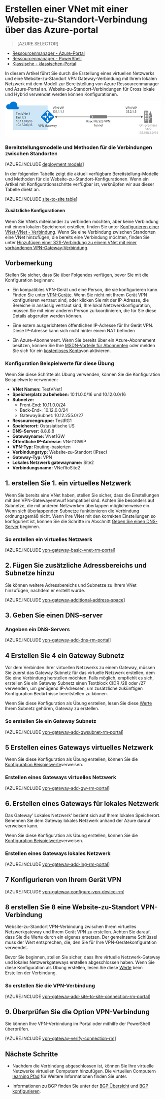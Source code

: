 <properties
   pageTitle="Erstellen eines virtuelles Netzwerks mit einer Website-zu-Standort VPN-Verbindung mithilfe von Azure Ressourcenmanager und Azure-Portal | Microsoft Azure"
   description="So erstellen mit dem Modell zur Bereitstellung von Ressourcenmanager VNet und verbinden Sie es mit Ihrem lokalen lokalen Netzwerk über eine S2S VPN-Gateway-Verbindung."
   services="vpn-gateway"
   documentationCenter="na"
   authors="cherylmc"
   manager="carmonm"
   editor=""
   tags="azure-resource-manager"/>

<tags
   ms.service="vpn-gateway"
   ms.devlang="na"
   ms.topic="hero-article"
   ms.tgt_pltfrm="na"
   ms.workload="infrastructure-services"
   ms.date="10/14/2016"
   ms.author="cherylmc"/>

# <a name="create-a-vnet-with-a-site-to-site-connection-using-the-azure-portal"></a>Erstellen einer VNet mit einer Website-zu-Standort-Verbindung über das Azure-portal

> [AZURE.SELECTOR]
- [Ressourcenmanager - Azure-Portal](vpn-gateway-howto-site-to-site-resource-manager-portal.md)
- [Ressourcenmanager - PowerShell](vpn-gateway-create-site-to-site-rm-powershell.md)
- [Klassische - klassischen-Portal](vpn-gateway-site-to-site-create.md)


In diesem Artikel führt Sie durch die Erstellung eines virtuellen Netzwerks und eine Website-zu-Standort VPN Gateway-Verbindung mit Ihrem lokalen Netzwerk mit dem Modell zur Bereitstellung von Azure Ressourcenmanager und Azure-Portal an. Website-zu-Standort-Verbindungen für Cross lokale und Hybrid verwendet werden können Konfigurationen.

![Diagramm](./media/vpn-gateway-howto-site-to-site-resource-manager-portal/s2srmportal.png)


### <a name="deployment-models-and-methods-for-site-to-site-connections"></a>Bereitstellungsmodelle und Methoden für die Verbindungen zwischen Standorten

[AZURE.INCLUDE [deployment models](../../includes/vpn-gateway-deployment-models-include.md)] 

In der folgenden Tabelle zeigt die aktuell verfügbare Bereitstellung-Modelle und Methoden für die Website-zu-Standort-Konfigurationen. Wenn ein Artikel mit Konfigurationsschritte verfügbar ist, verknüpfen wir aus dieser Tabelle direkt an.

[AZURE.INCLUDE [site-to-site table](../../includes/vpn-gateway-table-site-to-site-include.md)]

#### <a name="additional-configurations"></a>Zusätzliche Konfigurationen 

Wenn Sie VNets miteinander zu verbinden möchten, aber keine Verbindung mit einem lokalen Speicherort erstellen, finden Sie unter [Konfigurieren einer VNet-VNet - Verbindung](vpn-gateway-vnet-vnet-rm-ps.md). Wenn Sie eine Verbindung zwischen Standorten eine VNet hinzufügen, die bereits eine Verbindung möchten, finden Sie unter [Hinzufügen einer S2S-Verbindung zu einem VNet mit einer vorhandenen VPN-Gateway-Verbindung](vpn-gateway-howto-multi-site-to-site-resource-manager-portal.md).

## <a name="before-you-begin"></a>Vorbemerkung

Stellen Sie sicher, dass Sie über Folgendes verfügen, bevor Sie mit die Konfiguration beginnen:

- Ein kompatibles VPN-Gerät und eine Person, die sie konfigurieren kann. Finden Sie unter [VPN-Geräte](vpn-gateway-about-vpn-devices.md). Wenn Sie nicht mit Ihrem Gerät VPN konfigurieren vertraut sind, oder klicken Sie mit der IP-Adresse, die Bereiche in ansässig vertraut sind, Ihre lokal Netzwerkkonfiguration, müssen Sie mit einer anderen Person zu koordinieren, die für Sie diese Details abgerufen werden können.

- Eine extern ausgerichteten öffentlichen IP-Adresse für Ihr Gerät VPN. Diese IP-Adresse kann sich nicht hinter einem NAT befinden
    
- Ein Azure-Abonnement. Wenn Sie bereits über ein Azure-Abonnement besitzen, können Sie Ihre [MSDN-Vorteile für Abonnenten](http://azure.microsoft.com/pricing/member-offers/msdn-benefits-details/) oder melden Sie sich für ein [kostenloses Konto](http://azure.microsoft.com/pricing/free-trial/)von aktivieren.

### <a name="a-namevaluesasample-configuration-values-for-this-exercise"></a><a name="values"></a>Konfiguration Beispielwerte für diese Übung


Wenn Sie diese Schritte als Übung verwenden, können Sie die Konfiguration Beispielwerte verwenden:

- **VNet Namen:** TestVNet1
- **Speicherplatz zu beheben:** 10.11.0.0/16 und 10.12.0.0/16
- **Subnetze:**
    - Front-End: 10.11.0.0/24
    - Back-End-: 10.12.0.0/24
    - GatewaySubnet: 10.12.255.0/27
- **Ressourcengruppe:** TestRG1
- **Speicherort:** Ostasiatische US
- **DNS-Server:** 8.8.8.8
- **Gatewayname:** VNet1GW
- **Öffentliche IP-Adresse:** VNet1GWIP
- **VPN-Typ:** Routing-basierten
- **Verbindungstyp:** Website-zu-Standort (IPsec)
- **Gateway-Typ:** VPN
- **Lokales Netzwerk gatewayname:** Site2
- **Verbindungsname:** VNet1toSite2


## <a name="a-namecreatvneta1-create-a-virtual-network"></a><a name="CreatVNet"></a>1. erstellen Sie 1. ein virtuelles Netzwerk 

Wenn Sie bereits eine VNet haben, stellen Sie sicher, dass die Einstellungen mit den VPN-Gatewayentwurf kompatibel sind. Achten Sie besonders auf Subnetze, die mit anderen Netzwerken überlappen möglicherweise ein. Wenn sich überlappenden Subnetze funktionieren die Verbindung ordnungsgemäß nicht. Wenn Ihre VNet mit den korrekten Einstellungen so konfiguriert ist, können Sie die Schritte im Abschnitt [Geben Sie einen DNS-Server](#dns) beginnen.

### <a name="to-create-a-virtual-network"></a>So erstellen ein virtuelles Netzwerk

[AZURE.INCLUDE [vpn-gateway-basic-vnet-rm-portal](../../includes/vpn-gateway-basic-vnet-rm-portal-include.md)]  

## <a name="a-namesubnetsa2-add-additional-address-space-and-subnets"></a><a name="subnets"></a>2. Fügen Sie zusätzliche Adressbereichs und Subnetze hinzu

Sie können weitere Adressbereichs und Subnetze zu Ihrem VNet hinzufügen, nachdem er erstellt wurde.

[AZURE.INCLUDE [vpn-gateway-additional-address-space](../../includes/vpn-gateway-additional-address-space-include.md)] 

## <a name="a-namednsa3-specify-a-dns-server"></a><a name="dns"></a>3. Geben Sie einen DNS-server

### <a name="to-specify-a-dns-server"></a>Angeben ein DNS-Servers

[AZURE.INCLUDE [vpn-gateway-add-dns-rm-portal](../../includes/vpn-gateway-add-dns-rm-portal-include.md)]

## <a name="a-namegatewaysubneta4-create-a-gateway-subnet"></a><a name="gatewaysubnet"></a>4 Erstellen Sie 4 ein Gateway Subnetz

Vor dem Verbinden Ihrer virtuellen Netzwerks zu einem Gateway, müssen Sie zuerst das Gateway Subnetz für das virtuelle Netzwerk erstellen, dem Sie eine Verbindung herstellen möchten. Falls möglich, empfiehlt es sich, erstellen Sie ein Gateway Subnetz einen Textblock CIDR /28 oder /27 verwenden, um genügend IP-Adressen, um zusätzliche zukünftigen Konfiguration Bedürfnisse bereitstellen zu können.

Wenn Sie diese Konfiguration als Übung erstellen, lesen Sie diese [Werte](#values) Ihrem Subnetz gehören, Gateway zu erstellen.

### <a name="to-create-a-gateway-subnet"></a>So erstellen Sie ein Gateway Subnetz


[AZURE.INCLUDE [vpn-gateway-add-gwsubnet-rm-portal](../../includes/vpn-gateway-add-gwsubnet-rm-portal-include.md)]

## <a name="a-namevnetgatewaya5-create-a-virtual-network-gateway"></a><a name="VNetGateway"></a>5 Erstellen eines Gateways virtuelles Netzwerk

Wenn Sie diese Konfiguration als Übung erstellen, können Sie die [Konfiguration Beispielwerte](#values)verweisen.

### <a name="to-create-a-virtual-network-gateway"></a>Erstellen eines Gateways virtuelles Netzwerk

[AZURE.INCLUDE [vpn-gateway-add-gw-rm-portal](../../includes/vpn-gateway-add-gw-rm-portal-include.md)]

## <a name="a-namelocalnetworkgatewaya6-create-a-local-network-gateway"></a><a name="LocalNetworkGateway"></a>6. Erstellen eines Gateways für lokales Netzwerk

Das Gateway' Lokales Netzwerk' bezieht sich auf Ihrem lokalen Speicherort. Benennen Sie dem Gateway lokales Netzwerk anhand der Azure darauf verweisen kann. 

Wenn Sie diese Konfiguration als Übung erstellen, können Sie die [Konfiguration Beispielwerte](#values)verweisen.

### <a name="to-create-a-local-network-gateway"></a>Erstellen eines Gateways lokales Netzwerk

[AZURE.INCLUDE [vpn-gateway-add-lng-rm-portal](../../includes/vpn-gateway-add-lng-rm-portal-include.md)]

## <a name="a-namevpndevicea7-configure-your-vpn-device"></a><a name="VPNDevice"></a>7 Konfigurieren von Ihrem Gerät VPN

[AZURE.INCLUDE [vpn-gateway-configure-vpn-device-rm](../../includes/vpn-gateway-configure-vpn-device-rm-include.md)]

## <a name="a-namecreateconnectiona8-create-a-site-to-site-vpn-connection"></a><a name="CreateConnection"></a>8 erstellen Sie 8 eine Website-zu-Standort VPN-Verbindung

Website-zu-Standort VPN-Verbindung zwischen Ihrem virtuelles Netzwerkgateway und Ihrem Gerät VPN zu erstellen. Achten Sie darauf, dass Sie die Werte durch ein eigenes ersetzen. Der gemeinsame Schlüssel muss der Wert entsprechen, die, den Sie für Ihre VPN-Gerätekonfiguration verwendet. 

Bevor Sie beginnen, stellen Sie sicher, dass Ihre virtuelle Netzwerk-Gateway und lokales Netzwerkgateways erstellen abgeschlossen haben. Wenn Sie diese Konfiguration als Übung erstellen, lesen Sie diese [Werte](#values) beim Erstellen der Verbindung.

### <a name="to-create-the-vpn-connection"></a>So erstellen Sie die VPN-Verbindung


[AZURE.INCLUDE [vpn-gateway-add-site-to-site-connection-rm-portal](../../includes/vpn-gateway-add-site-to-site-connection-rm-portal-include.md)]

## <a name="a-nameverifyconnectiona9-verify-the-vpn-connection"></a><a name="VerifyConnection"></a>9. Überprüfen Sie die Option VPN-Verbindung

Sie können Ihre VPN-Verbindung im Portal oder mithilfe der PowerShell überprüfen.

[AZURE.INCLUDE [vpn-gateway-verify-connection-rm](../../includes/vpn-gateway-verify-connection-rm-include.md)]

## <a name="next-steps"></a>Nächste Schritte

- Nachdem die Verbindung abgeschlossen ist, können Sie Ihre virtuelle Netzwerke virtuellen Computern hinzufügen. Die virtuellen Computern [learning Pfad](https://azure.microsoft.com/documentation/learning-paths/virtual-machines) für Weitere Informationen finden Sie unter.

- Informationen zu BGP finden Sie unter der [BGP Übersicht](vpn-gateway-bgp-overview.md) und [BGP konfigurieren](vpn-gateway-bgp-resource-manager-ps.md).
